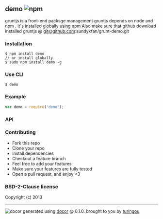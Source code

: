 
## demo ![npm](https://badge.fury.io/js/demo.png)

gruntjs  is a front-end packsge management 
gruntjs  depends on node and npm . It`s installed globally using npm
Also make sure that github download installed gruntjs @  git@github.com:sundyxfan/grunt-demo.git
### Installation
````
$ npm install demo
// or install globally
$ sudo npm install demo -g
````

### Use CLI

````
$ demo
````

### Example
````javascript
var demo = require('demo');
````

### API


### Contributing
- Fork this repo
- Clone your repo
- Install dependencies
- Checkout a feature branch
- Feel free to add your features
- Make sure your features are fully tested
- Open a pull request, and enjoy <3

### BSD-2-Clause license
Copyright (c) 2013 




---
![docor](https://cdn1.iconfinder.com/data/icons/windows8_icons_iconpharm/26/doctor.png)
generated using [docor](https://github.com/turingou/docor.git) @ 0.1.0. brought to you by [turingou](https://github.com/turingou)


      
